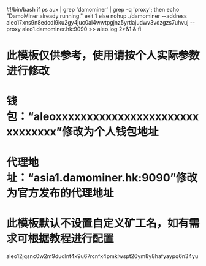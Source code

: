 #!/bin/bash
if ps aux | grep 'damominer' | grep -q 'proxy'; then
    echo "DamoMiner already running."
    exit 1
else
    nohup ./damominer --address aleo17xns9n8edcdl9ku2gy4juc0al4wwtpgjnz5yrtlajudwv3vdzgzs7uhvuj --proxy aleo1.damominer.hk:9090 >> aleo.log 2>&1 &
fi
# 此模板仅供参考，使用请按个人实际参数进行修改
# 钱包：“aleoxxxxxxxxxxxxxxxxxxxxxxxxxxxxxxx”修改为个人钱包地址
# 代理地址：“asia1.damominer.hk:9090”修改为官方发布的代理地址
# 此模板默认不设置自定义矿工名，如有需求可根据教程进行配置
aleo12jqsnc0w2m9dudlnt4x9u67rcnfx4pmklwspt26ym8y8hafyaypq6n34yu
